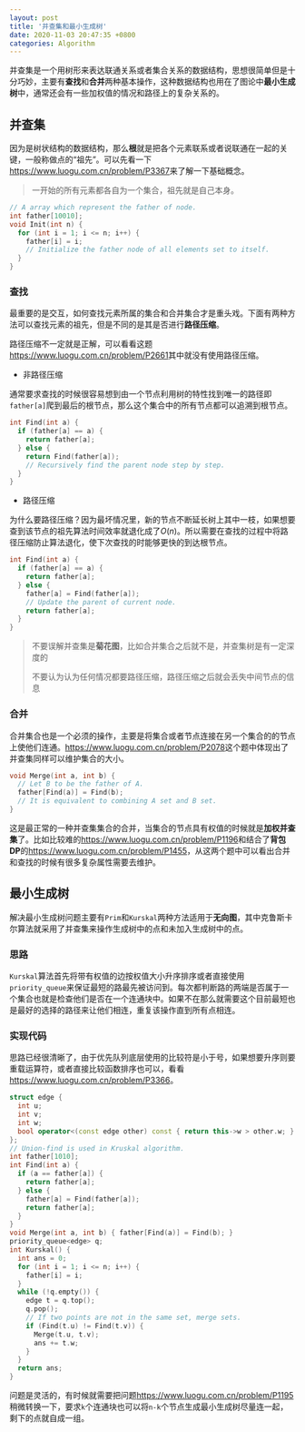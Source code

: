 ```yaml
---
layout: post
title: '并查集和最小生成树'
date: 2020-11-03 20:47:35 +0800
categories: Algorithm
---
```


并查集是一个用树形来表达联通关系或者集合关系的数据结构，思想很简单但是十分巧妙，主要有**查找**和**合并**两种基本操作，这种数据结构也用在了图论中**最小生成树**中，通常还会有一些加权值的情况和路径上的复杂关系的。

## 并查集

因为是树状结构的数据结构，那么**根**就是把各个元素联系或者说联通在一起的关键，一般称做点的“祖先”。可以先看一下<https://www.luogu.com.cn/problem/P3367>来了解一下基础概念。

> 一开始的所有元素都各自为一个集合，祖先就是自己本身。

```c++
// A array which represent the father of node.
int father[10010];
void Init(int n) {
  for (int i = 1; i <= n; i++) {
    father[i] = i;
    // Initialize the father node of all elements set to itself.
  }
}
```

### 查找

最重要的是交互，如何查找元素所属的集合和合并集合才是重头戏。下面有两种方法可以查找元素的祖先，但是不同的是其是否进行**路径压缩**。

路径压缩不一定就是正解，可以看看这题<https://www.luogu.com.cn/problem/P2661>其中就没有使用路径压缩。

- 非路径压缩

通常要求查找的时候很容易想到由一个节点利用树的特性找到唯一的路径即`father[a]`爬到最后的根节点，那么这个集合中的所有节点都可以追溯到根节点。

```c++
int Find(int a) {
  if (father[a] == a) {
    return father[a];
  } else {
    return Find(father[a]);
    // Recursively find the parent node step by step.
  }
}
```

- 路径压缩

为什么要路径压缩？因为最坏情况里，新的节点不断延长树上其中一枝，如果想要查到该节点的祖先算法时间效率就退化成了$O(n)$。所以需要在查找的过程中将路径压缩防止算法退化，使下次查找的时能够更快的到达根节点。

```c++
int Find(int a) {
  if (father[a] == a) {
    return father[a];
  } else {
    father[a] = Find(father[a]);
    // Update the parent of current node.
    return father[a];
  }
}
```

> 不要误解并查集是**菊花图**，比如合并集合之后就不是，并查集树是有一定深度的
>
> 不要认为认为任何情况都要路径压缩，路径压缩之后就会丢失中间节点的信息

### 合并

合并集合也是一个必须的操作，主要是将集合或者节点连接在另一个集合的的节点上使他们连通。<https://www.luogu.com.cn/problem/P2078>这个题中体现出了并查集同样可以维护集合的大小。

```c++
void Merge(int a, int b) {
  // Let B to be the father of A.
  father[Find(a)] = Find(b);
  // It is equivalent to combining A set and B set.
}
```

这是最正常的一种并查集集合的合并，当集合的节点具有权值的时候就是**加权并查集**了。比如比较难的<https://www.luogu.com.cn/problem/P1196>和结合了**背包 DP**的<https://www.luogu.com.cn/problem/P1455>，从这两个题中可以看出合并和查找的时候有很多复杂属性需要去维护。

## 最小生成树

解决最小生成树问题主要有`Prim`和`Kurskal`两种方法适用于**无向图**，其中克鲁斯卡尔算法就采用了并查集来操作生成树中的点和未加入生成树中的点。

### 思路

`Kurskal`算法首先将带有权值的边按权值大小升序排序或者直接使用`priority_queue`来保证最短的路最先被访问到。每次都判断路的两端是否属于一个集合也就是检查他们是否在一个连通块中。如果不在那么就需要这个目前最短也是最好的选择的路径来让他们相连，重复该操作直到所有点相连。

### 实现代码

思路已经很清晰了，由于优先队列底层使用的比较符是小于号，如果想要升序则要重载运算符，或者直接比较函数排序也可以，看看<https://www.luogu.com.cn/problem/P3366>。

```c++
struct edge {
  int u;
  int v;
  int w;
  bool operator<(const edge other) const { return this->w > other.w; }
};
// Union-find is used in Kruskal algorithm.
int father[1010];
int Find(int a) {
  if (a == father[a]) {
    return father[a];
  } else {
    father[a] = Find(father[a]);
    return father[a];
  }
}
void Merge(int a, int b) { father[Find(a)] = Find(b); }
priority_queue<edge> q;
int Kurskal() {
  int ans = 0;
  for (int i = 1; i <= n; i++) {
    father[i] = i;
  }
  while (!q.empty()) {
    edge t = q.top();
    q.pop();
    // If two points are not in the same set, merge sets.
    if (Find(t.u) != Find(t.v)) {
      Merge(t.u, t.v);
      ans += t.w;
    }
  }
  return ans;
}
```

问题是灵活的，有时候就需要把问题<https://www.luogu.com.cn/problem/P1195>稍微转换一下，要求`k`个连通块也可以将`n-k`个节点生成最小生成树尽量连一起，剩下的点就自成一组。

